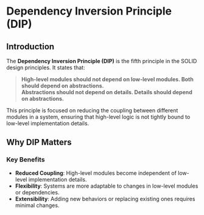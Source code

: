 # Dependency Inversion Principle (DIP)

## Introduction

The **Dependency Inversion Principle (DIP)** is the fifth principle in the SOLID design principles. It states that:

> **High-level modules should not depend on low-level modules. Both should depend on abstractions.**  
> **Abstractions should not depend on details. Details should depend on abstractions.**

This principle is focused on reducing the coupling between different modules in a system, ensuring that high-level logic is not tightly bound to low-level implementation details. 

## Why DIP Matters

### Key Benefits
- **Reduced Coupling**: High-level modules become independent of low-level implementation details.
- **Flexibility**: Systems are more adaptable to changes in low-level modules or dependencies.
- **Extensibility**: Adding new behaviors or replacing existing ones requires minimal changes.


